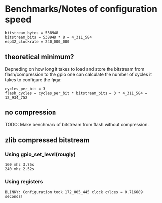 Benchmarks/Notes of configuration speed
=======================================

```
bitstream_bytes = 538948
bitstream_bits = 538948 * 8 = 4_311_584
esp32_clockrate = 240_000_000
```

theoretical minimum?
--------------------

Depneding on how long it takes to load and store the bitstream from flash/compression
to the gpio one can calculate the number of cycles it takes to configure the fpga:

```
cycles_per_bit = 3
flash_cycles = cycles_per_bit * bitstream_bits = 3 * 4_311_584 = 12_934_752
```

no compression
--------------

TODO: Make benchmark of bitstream from flash without compression.

zlib compressed bitstream
-------------------------

### Using gpio_set_level(rougly)

```
160 mhz 3.75s
240 mhz 2.52s
```

### Using registers

```
BLINKY: Configuration took 172_005_445 clock cylces = 0.716689 seconds!
```
